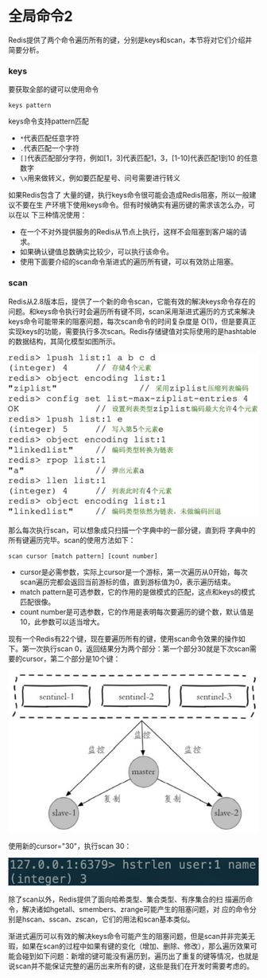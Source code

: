 # 全局命令2

Redis提供了两个命令遍历所有的键，分别是keys和scan，本节将对它们介绍并简要分析。

### keys

要获取全部的键可以使用命令

```text
keys pattern
```

keys命令支持pattern匹配

* `*`代表匹配任意字符
* `.`代表匹配一个字符
* `[]`代表匹配部分字符，例如\[1，3\]代表匹配1，3，\[1-10\]代表匹配1到10 的任意数字
* `\x`用来做转义，例如要匹配星号、问号需要进行转义

如果Redis包含了 大量的键，执行keys命令很可能会造成Redis阻塞，所以一般建议不要在生 产环境下使用keys命令。但有时候确实有遍历键的需求该怎么办，可以在以 下三种情况使用：

* 在一个不对外提供服务的Redis从节点上执行，这样不会阻塞到客户端的请求。
* 如果确认键值总数确实比较少，可以执行该命令。
* 使用下面要介绍的scan命令渐进式的遍历所有键，可以有效防止阻塞。

### scan

Redis从2.8版本后，提供了一个新的命令scan，它能有效的解决keys命令存在的问题。和keys命令执行时会遍历所有键不同，scan采用渐进式遍历的方式来解决keys命令可能带来的阻塞问题，每次scan命令的时间复杂度是 O\(1\)，但是要真正实现keys的功能，需要执行多次scan。Redis存储键值对实际使用的是hashtable的数据结构，其简化模型如图所示。

![](../.gitbook/assets/image%20%28116%29.png)

那么每次执行scan，可以想象成只扫描一个字典中的一部分键，直到将 字典中的所有键遍历完毕。scan的使用方法如下：

```text
scan cursor [match pattern] [count number]
```

* cursor是必需参数，实际上cursor是一个游标，第一次遍历从0开始，每次scan遍历完都会返回当前游标的值，直到游标值为0，表示遍历结束。
* match pattern是可选参数，它的作用的是做模式的匹配，这点和keys的模式匹配很像。
* count number是可选参数，它的作用是表明每次要遍历的键个数，默认值是10，此参数可以适当增大。

现有一个Redis有22个键，现在要遍历所有的键，使用scan命令效果的操作如下。第一次执行scan 0，返回结果分为两个部分：第一个部分30就是下次scan需要的cursor，第二个部分是10个键：

![](../.gitbook/assets/image%20%28113%29.png)

使用新的cursor="30"，执行scan 30：

![](../.gitbook/assets/image%20%2841%29.png)

除了scan以外，Redis提供了面向哈希类型、集合类型、有序集合的扫 描遍历命令，解决诸如hgetall、smembers、zrange可能产生的阻塞问题，对 应的命令分别是hscan、sscan、zscan，它们的用法和scan基本类似。

渐进式遍历可以有效的解决keys命令可能产生的阻塞问题，但是scan并非完美无瑕，如果在scan的过程中如果有键的变化（增加、删除、修改），那么遍历效果可能会碰到如下问题：新增的键可能没有遍历到，遍历出了重复的键等情况，也就是说scan并不能保证完整的遍历出来所有的键，这些是我们在开发时需要考虑的。

